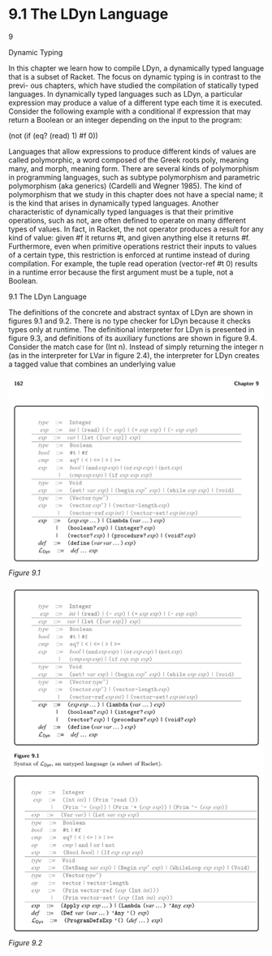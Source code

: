 # 9.1 The LDyn Language

9

Dynamic Typing

In this chapter we learn how to compile LDyn, a dynamically typed language that is a subset of Racket. The focus on dynamic typing is in contrast to the previ- ous chapters, which have studied the compilation of statically typed languages. In dynamically typed languages such as LDyn, a particular expression may produce a value of a different type each time it is executed. Consider the following example with a conditional if expression that may return a Boolean or an integer depending on the input to the program:

(not (if (eq? (read) 1) #f 0))

Languages that allow expressions to produce different kinds of values are called polymorphic, a word composed of the Greek roots poly, meaning many, and morph, meaning form. There are several kinds of polymorphism in programming languages, such as subtype polymorphism and parametric polymorphism (aka generics) (Cardelli and Wegner 1985). The kind of polymorphism that we study in this chapter does not have a special name; it is the kind that arises in dynamically typed languages. Another characteristic of dynamically typed languages is that their primitive operations, such as not, are often defined to operate on many different types of values. In fact, in Racket, the not operator produces a result for any kind of value: given #f it returns #t, and given anything else it returns #f. Furthermore, even when primitive operations restrict their inputs to values of a certain type, this restriction is enforced at runtime instead of during compilation. For example, the tuple read operation (vector-ref #t 0) results in a runtime error because the first argument must be a tuple, not a Boolean.

9.1 The LDyn Language

The definitions of the concrete and abstract syntax of LDyn are shown in figures 9.1 and 9.2. There is no type checker for LDyn because it checks types only at runtime. The definitional interpreter for LDyn is presented in figure 9.3, and definitions of its auxiliary functions are shown in figure 9.4. Consider the match case for (Int n). Instead of simply returning the integer n (as in the interpreter for LVar in figure 2.4), the interpreter for LDyn creates a tagged value that combines an underlying value

![Figure 9.1...](images/page_176_vector_cluster_311.png)
*Figure 9.1*

![Figure 9.2...](images/page_176_vector_cluster_583.png)
*Figure 9.2*

